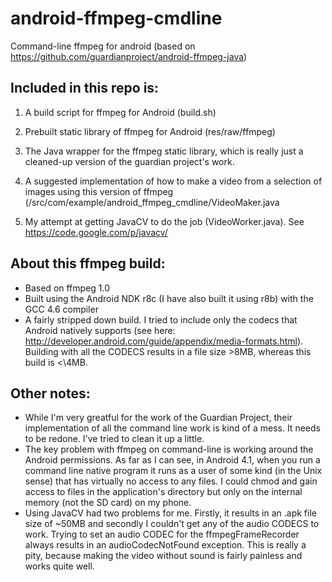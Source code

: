 android-ffmpeg-cmdline
======================

Command-line ffmpeg for android (based on https://github.com/guardianproject/android-ffmpeg-java)

Included in this repo is:
-------------------------
1. A build script for ffmpeg for Android (build.sh)

2. Prebuilt static library of ffmpeg for Android (res/raw/ffmpeg)

3. The Java wrapper for the ffmpeg static library, which is really just a cleaned-up version of the guardian project's work.

4. A suggested implementation of how to make a video from a selection of images using this version of ffmpeg (/src/com/example/android\_ffmpeg\_cmdline/VideoMaker.java

5. My attempt at getting JavaCV to do the job (VideoWorker.java). See https://code.google.com/p/javacv/

About this ffmpeg build:
------------------------
- Based on ffmpeg 1.0
- Built using the Android NDK r8c (I have also built it using r8b) with the GCC 4.6 compiler
- A fairly stripped down build. I tried to include only the codecs that Android natively supports (see here: http://developer.android.com/guide/appendix/media-formats.html). Building with all the CODECS results in a file size >8MB, whereas this build is <\4MB.

Other notes:
------------
- While I'm very greatful for the work of the Guardian Project, their implementation of all the command line work is kind of a mess. It needs to be redone. I've tried to clean it up a little.
- The key problem with ffmpeg on command-line is working around the Android permissions. As far as I can see, in Android 4.1, when you run a command line native program it runs as a user of some kind (in the Unix sense) that has virtually no access to any files. I could chmod and gain access to files in the application's directory but only on the internal memory (not the SD card) on my phone.
- Using JavaCV had two problems for me. Firstly, it results in an .apk file size of ~50MB and secondly I couldn't get any of the audio CODECS to work. Trying to set an audio CODEC for the ffmpegFrameRecorder always results in an audioCodecNotFound exception. This is really a pity, because making the video without sound is fairly painless and works quite well.
